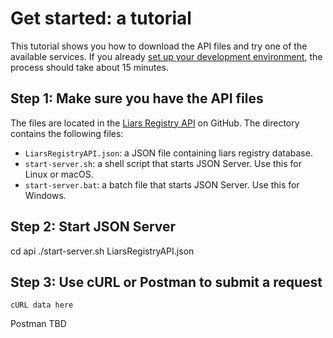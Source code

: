 # Get started: a tutorial
This tutorial shows you how to download the API files and try one of the available services. If you already [set up your development environment](/docs/before-you-start-a-tutorial.md), the process should take about 15 minutes.

## Step 1: Make sure you have the API files
The files are located in the [Liars Registry API](https://github.com/tihsle/Liars-Registry-API) on GitHub. The directory contains the following files:

- `LiarsRegistryAPI.json`: a JSON file containing liars registry database.
- `start-server.sh`: a shell script that starts JSON Server. Use this for Linux or macOS.
- `start-server.bat`: a batch file that starts JSON Server. Use this for Windows.

## Step 2: Start JSON Server
cd api
./start-server.sh LiarsRegistryAPI.json

## Step 3: Use cURL or Postman to submit a request
```
cURL data here
```

Postman TBD
